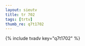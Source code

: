 ```yaml
--- 
layout: sieutv
title: tr 702
tags: [trtv]
thumb_re: q7t1702
---
```

{% include tvadv key="q7t1702" %} 
